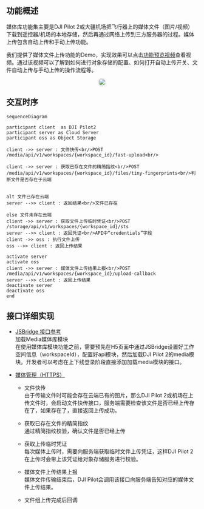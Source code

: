 ## 功能概述

媒体库功能集主要是DJI Pilot 2或大疆机场把飞行器上的媒体文件（图片/视频）下载到遥控器/机场的本地存储，然后再通过网络上传到三方服务器的过程。媒体上传包含自动上传和手动上传功能。

我们提供了媒体文件上传功能的Demo，实现效果可以点击[功能预览视频](https://developer.dji.com/doc/cloud-api-tutorial/cn/quick-start/function-display-video.html)查看视频。通过该视频可以了解到如何进行对象存储的配置、如何打开自动上传开关、文件自动上传与手动上传的操作流程等。

<center>    <img style="border-radius: 0.3125em;    box-shadow: 0 2px 4px 0 rgba(34,36,38,.12),0 2px 10px 0 rgba(34,36,38,.08);"     src="https://terra-1-g.djicdn.com/84f990b0bbd145e6a3930de0c55d3b2b/admin/doc/2b7346f7-7631-404e-8bbb-0b1d99255cac.png">    <br>     </center>


## 交互时序
```mermaid
sequenceDiagram

participant client  as DJI Pilot2
participant server as Cloud Server
participant oss as Object Storage

client ->> server : 文件快传<br/>POST /media/api/v1/workspaces/{workspace_id}/fast-upload<br/>

client ->> server : 获取已存在文件的精简指纹<br/>POST /media/api/v1/workspaces/{workspace_id}/files/tiny-fingerprints<br/>判断文件是否存在于云端


alt 文件已存在云端
server -->> client : 返回结果<br/>文件已存在

else 文件未存在云端
client ->> server : 获取文件上传临时凭证<br/>POST /storage/api/v1/workspaces/{workspace_id}/sts
server -->> client : 返回凭证<br/>API中“credentials”字段
client ->> oss : 执行文件上传
oss -->> client : 返回上传结果

activate server
activate oss
client ->> server : 媒体文件上传结果上报<br/>POST /media/api/v1/workspaces/{workspace_id}/upload-callback
server -->> client : 返回上传结果
deactivate server
deactivate oss
end
```

## 接口详细实现

* [JSBridge 接口参考](https://developer.dji.com/doc/cloud-api-tutorial/cn/app-api-reference/jsbridge-api-references.html)<br/>
  加载Media媒体库模块<br/>
  在使用媒体库模块功能之前，需要预先在H5页面中通过JSBridge设置好工作空间信息（workspaceId），配置好api模块，然后加载DJI Pilot 2的media模块。开发者可以考虑在上下线登录阶段直接添加加载media模块的接口。

* [媒体管理（HTTPS）](https://developer.dji.com/doc/cloud-api-tutorial/cn/server-api-reference/https/media-management/fast-upload.html)
  * 文件快传<br/>
  由于传输文件时可能会存在云端已有的图片，那么DJI Pilot 2或机场在上传文件时，会启动文件快传接口，服务端需要检查该文件是否已经上传存在了，如果存在了，直接返回上传成功。

  * 获取已存在文件的精简指纹<br/> 
  通过精简指纹校验，确认文件是否已经上传

  * 获取上传临时凭证<br/>
  每次媒体上传时，需要向服务端获取临时文件上传凭证，这样DJI Pilot 2在上传时会带上该凭证给对象存储服务进行校验。 

  * 媒体文件上传结果上报<br/>
  媒体文件传输结束后，DJI Pilot会调用该接口向服务端告知对应的媒体文件上传结果。

  * 文件组上传完成后回调
